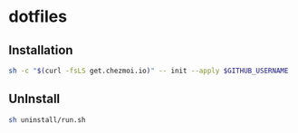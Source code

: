 # dotfiles

## Installation

```zsh
sh -c "$(curl -fsLS get.chezmoi.io)" -- init --apply $GITHUB_USERNAME
```

## UnInstall

```zsh
sh uninstall/run.sh
```
